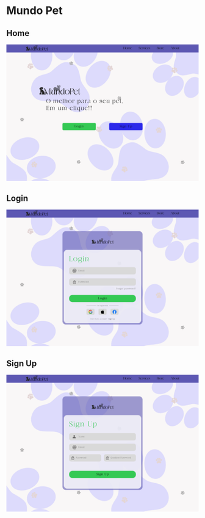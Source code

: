 # Mundo Pet

## Home

![Tela home do site MundoPet](./src/img/prototypes/home.png)

## Login

![Tela de login do site MundoPet](./src/img/prototypes/login.png)

## Sign Up

![Tela de login do site MundoPet](./src/img/prototypes/sign%20up.png)
